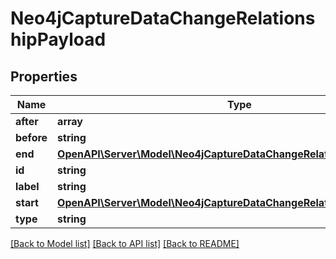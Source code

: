 # Neo4jCaptureDataChangeRelationshipPayload

## Properties
Name | Type | Description | Notes
------------ | ------------- | ------------- | -------------
**after** | **array** |  | 
**before** | **string** |  | 
**end** | [**OpenAPI\Server\Model\Neo4jCaptureDataChangeRelationshipPayloadEnd**](Neo4jCaptureDataChangeRelationshipPayloadEnd.md) |  | 
**id** | **string** |  | 
**label** | **string** |  | 
**start** | [**OpenAPI\Server\Model\Neo4jCaptureDataChangeRelationshipPayloadEnd**](Neo4jCaptureDataChangeRelationshipPayloadEnd.md) |  | 
**type** | **string** |  | 

[[Back to Model list]](../README.md#documentation-for-models) [[Back to API list]](../README.md#documentation-for-api-endpoints) [[Back to README]](../README.md)


